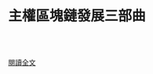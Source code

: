 # 主權區塊鏈發展三部曲

<!--more-->
<!--315-->
<br><br/>


[閱讀全文](https://mp.weixin.qq.com/s?__biz=MzU0MDY1MTQwNA==&mid=2247536657&idx=1&sn=c6587e78bb3bef0e207e27d6bcfa2499&chksm=fb37eaf2cc4063e43646e590bb2c7a2686a00747672a4b3e2341149b70e97f7ccf8bdff22bb3&scene=21#wechat_redirect)
